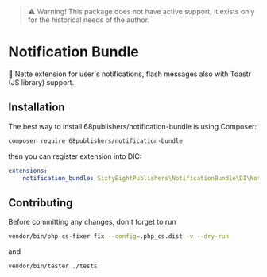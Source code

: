 > :warning: Warning! This package does not have active support, it exists only for the historical needs of the author.

# Notification Bundle

:bell: Nette extension for user's notifications, flash messages also with Toastr (JS library) support.

## Installation

The best way to install 68publishers/notification-bundle is using Composer:

```bash
composer require 68publishers/notification-bundle
```

then you can register extension into DIC:

```yaml
extensions:
    notification_bundle: SixtyEightPublishers\NotificationBundle\DI\NotificationBundleExtension
```

## Contributing

Before committing any changes, don't forget to run

```bash
vendor/bin/php-cs-fixer fix --config=.php_cs.dist -v --dry-run
```

and

```bash
vendor/bin/tester ./tests
```

